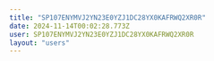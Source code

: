 ```yaml
---
title: "SP107ENYMVJ2YN23E0YZJ1DC28YX0KAFRWQ2XR0R"
date: 2024-11-14T00:02:28.773Z
user: SP107ENYMVJ2YN23E0YZJ1DC28YX0KAFRWQ2XR0R
layout: "users"
---
```

    
